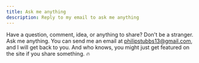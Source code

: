 ```yaml
---
title: Ask me anything
description: Reply to my email to ask me anything
---
```


Have a question, comment, idea, or anything to share? Don't be a stranger. Ask me anything. You can send me an email at philipstubbs13@gmail.com, and I will get back to you. And who knows, you might just get featured on the site if you share something. 🔥